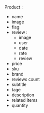 Product :
- name 
- image 
- flag
- review :
    - image
    - user
    - date 
    - rate 
    - review
- price
- sku
- brand
- reviews count
- subtitle
- tage
- description
- related items
- quantity

